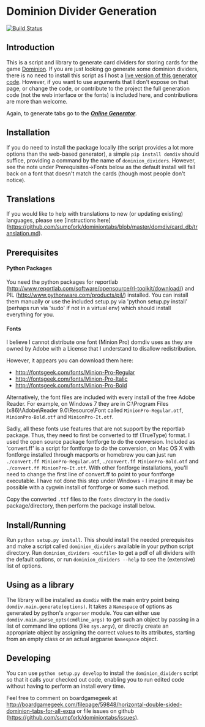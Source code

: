 # Dominion Divider Generation

[![Build Status](https://travis-ci.org/sumpfork/dominiontabs.svg?branch=master)](https://travis-ci.org/sumpfork/dominiontabs)

## Introduction

This is a script and library to generate card dividers for storing cards for the game [Dominion](https://boardgamegeek.com/boardgame/36218/dominion). If you are just looking go generate some dominion dividers, there is no need to install this script as I host a [live version of this generator code](http://domtabs.sandflea.org). However, if you want to use arguments that I don't expose on that page, or change the code, or contribute to the project the full generation code (not the web interface or the fonts) is included here, and contributions are more than welcome.

Again, to generate tabs go to the ***[Online Generator](http://domtabs.sandflea.org)***.

## Installation

If you do need to install the package locally (the script provides a lot more options than the web-based generator), a simple `pip install domdiv` should suffice, providing a command by the name of `dominion_dividers`. However, see the note under Prerequisites->Fonts below as the default install will fall back on a font that doesn't match the cards (though most people don't notice).

## Translations

If you would like to help with translations to new (or updating existing) languages, please see [instructions here] (https://github.com/sumpfork/dominiontabs/blob/master/domdiv/card_db/translation.md).

## Prerequisites

#### Python Packages
You need the python packages for reportlab (http://www.reportlab.com/software/opensource/rl-toolkit/download/) and PIL (http://www.pythonware.com/products/pil/) installed. You can install them manually or use the included setup.py via 'python setup.py install' (perhaps run via 'sudo' if not in a virtual env) which should install everything for you.

#### Fonts
I believe I cannot distribute one font (Minion Pro) domdiv uses as they are owned by Adobe with a License that I understand to disallow redistribution.

However, it appears you can download them here:
- http://fontsgeek.com/fonts/Minion-Pro-Regular
- http://fontsgeek.com/fonts/Minion-Pro-Italic
- http://fontsgeek.com/fonts/Minion-Pro-Bold

Alternatively, the font files are included with every install of the free Adobe Reader. For example, on Windows 7 they are in C:\Program Files (x86)\Adobe\Reader 9.0\Resource\Font called `MinionPro-Regular.otf`, `MinionPro-Bold.otf` and `MinionPro-It.otf`. 

Sadly, all these fonts use features that are not support by the reportlab package. Thus, they need to first be converted to ttf (TrueType) format. I used the open source package fontforge to do the conversion. Included as 'convert.ff' is a script for fontforge to do the conversion, on Mac OS X with fontforge installed through macports or homebrew you can just run `./convert.ff MinionPro-Regular.otf`, `./convert.ff MinionPro-Bold.otf` and `./convert.ff MinionPro-It.otf`. With other fontforge installations, you'll need to change the first line of convert.ff to point to your fontforge executable. I have not done this step under Windows - I imagine it may be possible with a cygwin install of fontforge or some such method. 

Copy the converted `.ttf` files to the `fonts` directory in the `domdiv` package/directory, then perform the package install below.

## Install/Running
Run `python setup.py install`. This should install the needed prerequisites and make a script called `dominion_dividers` available in your python script directory. Run `dominion_dividers <outfile>` to get a pdf of all dividers with the default options, or run `dominion_dividers --help` to see the (extensive) list of options.

## Using as a library
The library will be installed as `domdiv` with the main entry point being `domdiv.main.generate(options)`. It takes a `Namespace` of options as generated by python's `argparser` module. You can either use `domdiv.main.parse_opts(cmdline_args)` to get such an object by passing in a list of command line options (like `sys.argv`), or directly create an appropriate object by assigning the correct values to its attributes, starting from an empty class or an actual argparse `Namespace` object.

## Developing

You can use `python setup.py develop` to install the `dominion_dividers` script so that it calls your checked out code, enabling you to run edited code without having to perform an install every time.

Feel free to comment on boardgamegeek at <http://boardgamegeek.com/filepage/59848/horizontal-double-sided-dominion-tabs-for-all-expa> or file issues on github (<https://github.com/sumpfork/dominiontabs/issues>).
